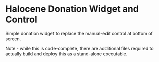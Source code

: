 # Halocene Donation Widget and Control
Simple donation widget to replace the manual-edit control at bottom of screen.

Note - while this is code-complete, there are additional files required to actually build and deploy this as a stand-alone executable.
